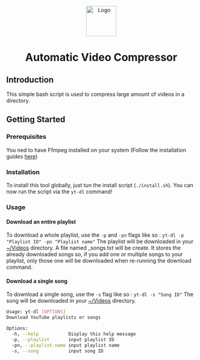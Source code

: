 
<br/>
<div align="center">
  <img src="https://www.logo.wine/a/logo/YouTube/YouTube-Icon-Full-Color-Logo.wine.svg" alt="Logo" width="80" height="80">
  <h1 align="center">Automatic Video Compressor</h1>
</div>

## Introduction
This simple bash script is used to compress large amount of videos in a directory.

## Getting Started
### Prerequisites
You ned to have Ffmpeg installed on your system (Follow the installation guides [here](https://www.ffmpeg.org/download.html))

### Installation
To install this tool globally, just tun the install script (`./install.sh`). You can now run the script via the `yt-dl` command!

### Usage
#### Download an entire playlist
To download a whole playlist, use the `-p` and `-pn` flags like so :
`yt-dl -p "Playlist ID" -pn "Playlist name"`
The playlist will be downloaded in your [~/Videos](~/Videos) directory.
A file named _songs.txt will be create. It stores the already downloaded songs so, if you add one or multiple songs to your playlist, only those one will be downloaded when re-running the download command.

#### Download a single song
To download a single song, use the `-s` flag like so :
`yt-dl -s "Song ID"`
The song will be downloaded in your [~/Videos](~/Videos) directory.



```sh
Usage: yt-dl [OPTIONS]
Download YouTube playlists or songs

Options:
  -h, --help           Display this help message
  -p, --playlist       input playlist ID
  -pn, --playlist-name input playlist name
  -s, --song           input song ID
```
